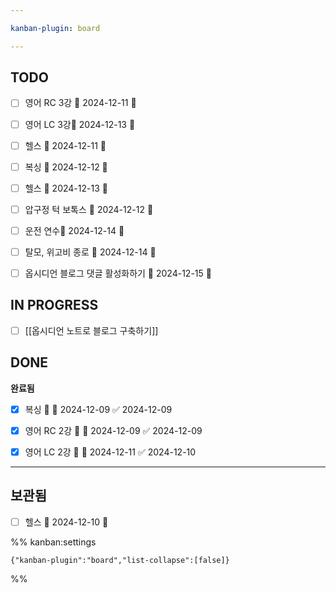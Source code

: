 ```yaml
---

kanban-plugin: board

---
```


## TODO

- [ ] 영어 RC 3강 📅 2024-12-11 🔼
- [ ] 영어 LC 3강📅 2024-12-13 🔼
- [ ] 헬스 📅 2024-12-11 🔼
- [ ] 복싱 📅 2024-12-12 🔺
- [ ] 헬스 📅 2024-12-13 🔼
- [ ] 압구정 턱 보톡스 📅 2024-12-12 🔺
- [ ] 운전 연수📅 2024-12-14 🔽
- [ ] 탈모, 위고비 종로 📅 2024-12-14 🔽
- [ ] 옵시디언 블로그 댓글 활성화하기 📅 2024-12-15 🔺


## IN PROGRESS

- [ ] [[옵시디언 노트로 블로그 구축하기]]


## DONE

**완료됨**
- [x] 복싱 🔺 📅 2024-12-09 ✅ 2024-12-09
- [x] 영어 RC 2강 🔺 📅 2024-12-09 ✅ 2024-12-09
- [x] 영어 LC 2강 🔼 📅 2024-12-11 ✅ 2024-12-10


***

## 보관됨

- [ ] 헬스 📅 2024-12-10 🔼

%% kanban:settings
```
{"kanban-plugin":"board","list-collapse":[false]}
```
%%